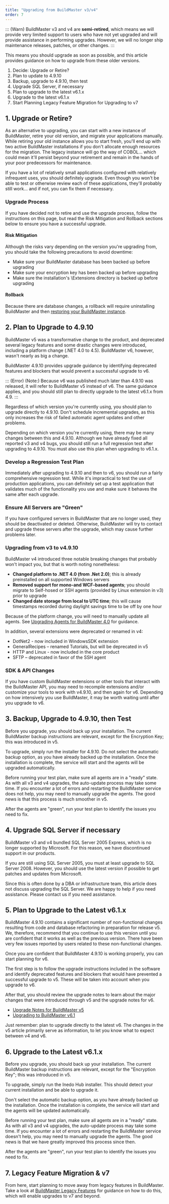 ```yaml
---
title: "Upgrading from BuildMaster v3/v4"
order: 7
---
```


::: (Warn)
BuildMaster v3 and v4 are **semi-retired**, which means we will provide very limited support to users who have not yet upgraded and will provide assistance in performing upgrades. However, we will no longer ship maintenance releases, patches, or other changes.
:::

This means you should upgrade as soon as possible, and this article provides guidance on how to upgrade from these older versions.

1. Decide: Upgrade or Retire?
2. Plan to update to 4.9.10
3. Backup, upgrade to 4.9.10, then test
4. Upgrade SQL Server, if necessary
5. Plan to upgrade to the latest v6.1.x
6. Upgrade to the latest v6.1.x
7. Start Planning Legacy Feature Migration for Upgrading to v7

## 1. Upgrade or Retire?

As an alternative to upgrading, you can start with a new instance of BuildMaster, retire your old version, and migrate your applications manually. While retiring your old instance allows you to start fresh, you'll end up with two active BuildMaster installations if you don't allocate enough resources for the migration. The legacy instance will go the way of COBOL... which could mean it'll persist beyond your retirement and remain in the hands of your poor predecessors for maintenance.

If you have a lot of relatively small applications configured with relatively infrequent uses, you should definitely upgrade. Even though you won't be able to test or otherwise review each of these applications, they'll probably still work... and if not, you can fix them if necessary.

### Upgrade Process

If you have decided not to retire and use the upgrade process, follow the instructions on this page, but read the Risk Mitigation and Rollback sections below to ensure you have a successful upgrade.

#### Risk Mitigation

Although the risks vary depending on the version you're upgrading from, you should take the following precautions to avoid downtime:

- Make sure your BuildMaster database has been backed up before upgrading
- Make sure your encryption key has been backed up before upgrading
- Make sure the installation's \Extensions directory is backed up before upgrading

#### Rollback

Because there are database changes, a rollback will require uninstalling BuildMaster and then [restoring your BuildMaster instance](https://example.com/docs/installation/backing-up-restoring#restore).


## 2. Plan to Upgrade to 4.9.10

BuildMaster v5 was a transformative change to the product, and deprecated several legacy features and some drastic changes were introduced, including a platform change (.NET 4.0 to 4.5). BuildMaster v6, however, wasn't nearly as big a change.

BuildMaster 4.9.10 provides upgrade guidance by identifying deprecated features and blockers that would prevent a successful upgrade to v6.

::: (Error) (Note:)
Because v6 was published much later than 4.9.10 was released, it will refer to BuildMaster v5 instead of v6. The same guidance applies, and you should still plan to directly upgrade to the latest v6.1.x from 4.9.
:::

Regardless of which version you're currently using, you should plan to upgrade directly to 4.9.10. Don't schedule incremental upgrades, as this only increases the risk of failed automatic agent updates and other problems.

Depending on which version you're currently using, there may be many changes between this and 4.9.10. Although we have already fixed all reported v3 and v4 bugs, you should still run a full regression test after upgrading to 4.9.10. You must also use this plan when upgrading to v6.1.x.

### Develop a Regression Test Plan

Immediately after upgrading to 4.9.10 and then to v6, you should run a fairly comprehensive regression test. While it's impractical to test the use of production applications, you can definitely set up a test application that validates much of the functionality you use and make sure it behaves the same after each upgrade.

### Ensure All Servers are "Green"

If you have configured servers in BuildMaster that are no longer used, they should be deactivated or deleted. Otherwise, BuildMaster will try to contact and upgrade these servers after the upgrade, which may cause further problems later.

### Upgrading from v3 to v4.9.10

BuildMaster v4 introduced three notable breaking changes that probably won't impact you, but that is worth noting nonetheless:

- **Changed platform to .NET 4.0 (from .Net 2.0)**; this is already preinstalled on all supported Windows servers
- **Removed support for mono-and WCF-based agents**; you should migrate to Self-hosed or SSH agents (provided by Linux extension in v3) prior to upgrade
- **Changed date storage from local to UTC time**; this will cause timestamps recorded during daylight savings time to be off by one hour

Because of the platform change, you will need to manually update all agents. See [Upgrading Agents for BuildMaster 4.0](https://example.com/docs/buildmaster/installation-maintenance/buildmaster-upgrading/upgrading-from-buildmaster-v3-and-v4/buildmaster-upgrading-to-v4-agents-upgrade) for guidance.

In addition, several extensions were deprecated or renamed in v4:

- DotNet2 - now included in WindowsSDK extension
- GeneralRecipes – renamed Tutorials, but will be deprecated in v5
- HTTP and Linux - now included in the core product
- SFTP – deprecated in favor of the SSH agent

### SDK & API Changes

If you have custom BuildMaster extensions or other tools that interact with the BuildMaster API, you may need to recompile extensions and/or customize your tools to work with v4.9.10, and then again for v6. Depending on how intensively you use BuildMaster, it may be worth waiting until after you upgrade to v6.

## 3. Backup, Upgrade to 4.9.10, then Test

Before you upgrade, you should back up your installation. The current BuildMaster backup instructions are relevant, except for the Encryption Key; this was introduced in v5.

To upgrade, simply run the installer for 4.9.10. Do not select the automatic backup option, as you have already backed up the installation. Once the installation is complete, the service will start and the agents will be upgraded automatically.

Before running your test plan, make sure all agents are in a "ready" state. As with all v3 and v4 upgrades, the auto-update process may take some time. If you encounter a lot of errors and restarting the BuildMaster service does not help, you may need to manually upgrade the agents. The good news is that this process is much smoother in v5.

After the agents are "green", run your test plan to identify the issues you need to fix.

## 4. Upgrade SQL Server if necessary

BuildMaster v3 and v4 bundled SQL Server 2005 Express, which is no longer supported by Microsoft. For this reason, we have discontinued support in our products.

If you are still using SQL Server 2005, you must at least upgrade to SQL Server 2008. However, you should use the latest version if possible to get patches and updates from Microsoft.

Since this is often done by a DBA or infrastructure team, this article does not discuss upgrading the SQL Server. We are happy to help if you need assistance. Please contact us if you need assistance.

## 5. Plan to Upgrade to the Latest v6.1.x

BuildMaster 4.9.10 contains a significant number of non-functional changes resulting from code and database refactoring in preparation for release v5. We, therefore, recommend that you continue to use this version until you are confident that it works as well as the previous version. There have been very few issues reported by users related to these non-functional changes.

Once you are confident that BuildMaster 4.9.10 is working properly, you can start planning for v6.

The first step is to follow the upgrade instructions included in the software and identify deprecated features and blockers that would have prevented a successful upgrade to v5. These will be taken into account when you upgrade to v6.

After that, you should review the upgrade notes to learn about the major changes that were introduced through v5 and the upgrade notes for v6.

- [Upgrade Notes for BuildMaster v5](https://example.com/docs/buildmaster/installation-maintenance/buildmaster-upgrading/upgrading-from-buildmaster-v5)
- [Upgrading to BuildMaster v6.1](https://example.com/docs/buildmaster-upgrading-to-6-1)

Just remember: plan to upgrade directly to the latest v6. The changes in the v5 article primarily serve as information, to let you know what to expect between v4 and v6.

## 6. Upgrade to the Latest v6.1.x

Before you upgrade, you should back up your installation. The current BuildMaster backup instructions are relevant, except for the "Encryption Key"; this was introduced in v5.

To upgrade, simply run the Inedo Hub installer. This should detect your current installation and be able to upgrade it.

Don't select the automatic backup option, as you have already backed up the installation. Once the installation is complete, the service will start and the agents will be updated automatically.

Before running your test plan, make sure all agents are in a "ready" state. As with all v3 and v4 upgrades, the auto-update process may take some time. If you encounter a lot of errors and restarting the BuildMaster service doesn't help, you may need to manually upgrade the agents. The good news is that we have greatly improved this process since then.

After the agents are "green", run your test plan to identify the issues you need to fix.

## 7. Legacy Feature Migration & v7

From here, start planning to move away from legacy features in BuildMaster. Take a look at [BuildMaster Legacy Features](https://example.com/docs/buildmaster/installation-maintenance/buildmaster-legacy/buildmaster-legacy-features) for guidance on how to do this, which will enable upgrades to v7 and beyond.